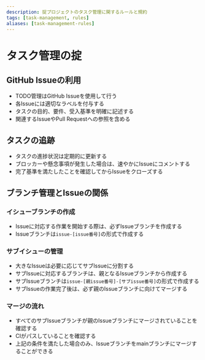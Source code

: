 ```yaml
---
description: 掟プロジェクトのタスク管理に関するルールと規約
tags: [task-management, rules]
aliases: [task-management-rules]
---
```


# タスク管理の掟

## GitHub Issueの利用

- TODO管理はGitHub Issueを使用して行う
- 各Issueには適切なラベルを付与する
- タスクの目的、要件、受入基準を明確に記述する
- 関連するIssueやPull Requestへの参照を含める

## タスクの追跡

- タスクの進捗状況は定期的に更新する
- ブロッカーや懸念事項が発生した場合は、速やかにIssueにコメントする
- 完了基準を満たしたことを確認してからIssueをクローズする

## ブランチ管理とIssueの関係

### イシューブランチの作成

- Issueに対応する作業を開始する際は、必ずIssueブランチを作成する
- Issueブランチは`issue-[issue番号]`の形式で作成する

### サブイシューの管理

- 大きなIssueは必要に応じてサブIssueに分割する
- サブIssueに対応するブランチは、親となるIssueブランチから作成する
- サブIssueブランチは`issue-[親issue番号]-[サブissue番号]`の形式で作成する
- サブIssueの作業完了後は、必ず親のIssueブランチに向けてマージする

### マージの流れ

- すべてのサブIssueブランチが親のIssueブランチにマージされていることを確認する
- CIがパスしていることを確認する
- 上記の条件を満たした場合のみ、Issueブランチをmainブランチにマージすることができる
